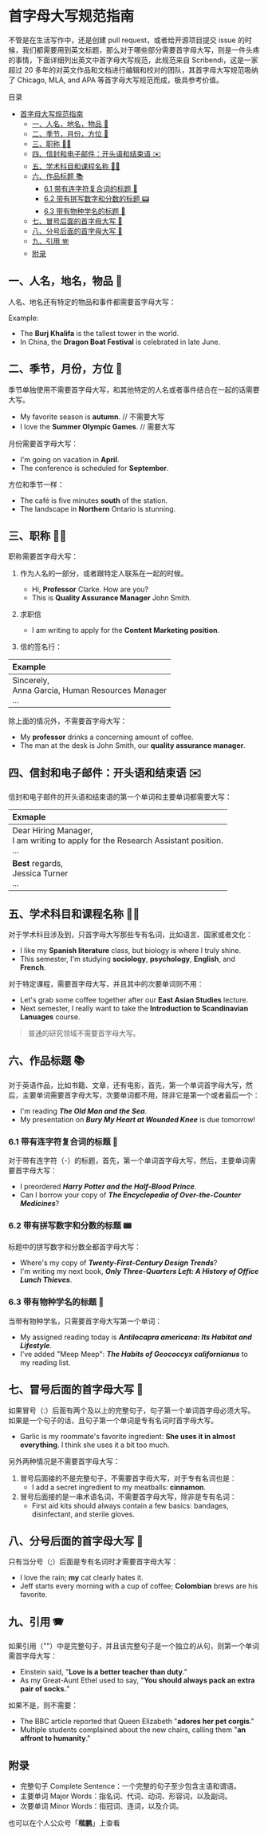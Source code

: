 

# 首字母大写规范指南

不管是在生活写作中，还是创建 pull request，或者给开源项目提交 issue 的时候，我们都需要用到英文标题，那么对于哪些部分需要首字母大写，则是一件头疼的事情，下面详细列出英文中首字母大写规范，此规范来自 Scribendi，这是一家超过 20 多年的对英文作品和文档进行编辑和校对的团队，其首字母大写规范吸纳了 Chicago, MLA, and APA 等首字母大写规范而成，极具参考价值。

目录
- [首字母大写规范指南](#首字母大写规范指南)
  - [一、人名，地名，物品 📍](#一人名地名物品-)
  - [二、季节，月份，方位 🍃](#二季节月份方位-)
  - [三、职称 🧑‍💼](#三职称-)
  - [四、信封和电子邮件：开头语和结束语 ✉️](#四信封和电子邮件开头语和结束语-️)
  - [五、学术科目和课程名称 🧑‍🏫](#五学术科目和课程名称-)
  - [六、作品标题 📚](#六作品标题-)
    - [6.1 带有连字符复合词的标题 🧲](#61-带有连字符复合词的标题-)
    - [6.2 带有拼写数字和分数的标题 📟](#62-带有拼写数字和分数的标题-)
    - [6.3 带有物种学名的标题 🐷](#63-带有物种学名的标题-)
  - [七、冒号后面的首字母大写 🚧](#七冒号后面的首字母大写-)
  - [八、分号后面的首字母大写 🚛](#八分号后面的首字母大写-)
  - [九、引用 🪗](#九引用-)
  - [附录](#附录)


## 一、人名，地名，物品 📍

人名、地名还有特定的物品和事件都需要首字母大写：

Example:
- The **Burj Khalifa** is the tallest tower in the world.
- In China, the **Dragon Boat Festival** is celebrated in late June.

## 二、季节，月份，方位 🍃

季节单独使用不需要首字母大写，和其他特定的人名或者事件结合在一起的话需要大写。
- My favorite season is **autumn**. // 不需要大写
- I love the **Summer Olympic Games**. // 需要大写

月份需要首字母大写：
- I'm going on vacation in **April**.
- The conference is scheduled for **September**.

方位和季节一样：
- The café is five minutes **south** of the station.
- The landscape in **Northern** Ontario is stunning.

## 三、职称 🧑‍💼

职称需要首字母大写：
1. 作为人名的一部分，或者跟特定人联系在一起的时候。
   - Hi, **Professor** Clarke. How are you?
   - This is **Quality Assurance Manager** John Smith.

2. 求职信
    - I am writing to apply for the **Content Marketing position**.
3. 信的签名行：
   
|Example|
|:--|
|Sincerely, <br/>Anna Garcia, Human Resources Manager <br />...|

除上面的情况外，不需要首字母大写：
- My **professor** drinks a concerning amount of coffee.
- The man at the desk is John Smith, our **quality assurance manager**.

## 四、信封和电子邮件：开头语和结束语 ✉️

信封和电子邮件的开头语和结束语的第一个单词和主要单词都需要大写：

|Exmaple|
|:-|
|Dear Hiring Manager,<br />I am writing to apply for the Research Assistant position.<br />...|
|**Best** regards, </br>Jessica Turner<br />...|


## 五、学术科目和课程名称 🧑‍🏫
对于学术科目涉及到，只首字母大写那些专有名词，比如语言、国家或者文化：
- I like my **Spanish literature** class, but biology is where I truly shine.
- This semester, I'm studying **sociology**, **psychology**, **English**, and **French**.

对于特定课程，需要首字母大写，并且其中的次要单词则不用：
- Let's grab some coffee together after our **East Asian Studies** lecture.
- Next semester, I really want to take the **Introduction to Scandinavian Lanuages** course.

> 普通的研究领域不需要首字母大写。

## 六、作品标题 📚
对于英语作品，比如书籍、文章，还有电影，首先，第一个单词首字母大写，然后，主要单词需要首字母大写，次要单词都不用，除非它是第一个或者最后一个：
- I'm reading ***The Old Man and the Sea***.
- My presentation on ***Bury My Heart at Wounded Knee*** is due tomorrow!

### 6.1 带有连字符复合词的标题 🧲
对于带有连字符（-）的标题，首先，第一个单词首字母大写，然后，主要单词需要首字母大写：
- I preordered ***Harry Potter and the Half-Blood Prince***.
- Can I borrow your copy of ***The Encyclopedia of Over-the-Counter Medicines***?

### 6.2 带有拼写数字和分数的标题 📟
标题中的拼写数字和分数全都首字母大写：
- Where's my copy of ***Twenty-First-Century Design Trends***?
- I'm writing my next book, ***Only Three-Quarters Left: A History of Office Lunch Thieves***.

### 6.3 带有物种学名的标题 🐷
当带有物种学名，只需要首字母大写第一个单词：
- My assigned reading today is ***Antilocapra americana: Its Habitat and Lifestyle***.
- I've added "Meep Meep": ***The Habits of Geococcyx californianus*** to my reading
list.


## 七、冒号后面的首字母大写 🚧

如果冒号（:）后面有两个及以上的完整句子，句子第一个单词首字母必须大写。如果是一个句子的话，且句子第一个单词是专有名词时首字母大写。
- Garlic is my roommate's favorite ingredient: **She uses it in almost everything**. I think she uses it a bit too much.



另外两种情况是不需要首字母大写：
1. 冒号后面接的不是完整句子，不需要首字母大写，对于专有名词也是：
   - I add a secret ingredient to my meatballs: **cinnamon**.
2. 冒号后面接的是一串术语名词，不需要首字母大写，除非是专有名词：
   - First aid kits should always contain a few basics: bandages, disinfectant, and sterile gloves.

## 八、分号后面的首字母大写 🚛

只有当分号（;）后面是专有名词时才需要首字母大写：
- I love the rain; **my** cat clearly hates it.
- Jeff starts every morning with a cup of coffee; **Colombian** brews are his favorite.

## 九、引用 🪗
如果引用（""）中是完整句子，并且该完整句子是一个独立的从句，则第一个单词需首字母大写：
- Einstein said, "**Love is a better teacher than duty**."
- As my Great-Aunt Ethel used to say, "**You should always pack an extra pair of socks.**"

如果不是，则不需要：
- The BBC article reported that Queen Elizabeth "**adores her pet corgis**."
- Multiple students complained about the new chairs, calling them "**an affront to humanity**."

## 附录
- 完整句子 Complete Sentence：一个完整的句子至少包含主语和谓语。
- 主要单词 Major Words：指名词、代词、动词、形容词，以及副词。
- 次要单词 Minor Words：指冠词、连词，以及介词。

也可以在个人公众号「**楷鹏**」上查看

